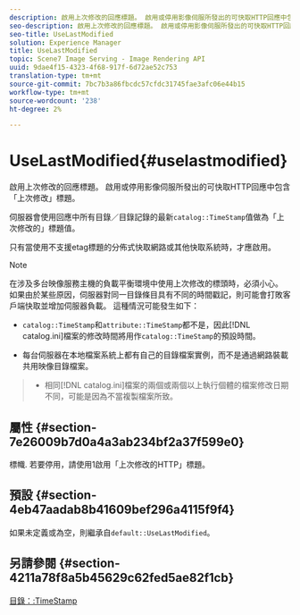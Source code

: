 ```yaml
---
description: 啟用上次修改的回應標題。 啟用或停用影像伺服所發出的可快取HTTP回應中包含「上次修改」標題。
seo-description: 啟用上次修改的回應標題。 啟用或停用影像伺服所發出的可快取HTTP回應中包含「上次修改」標題。
seo-title: UseLastModified
solution: Experience Manager
title: UseLastModified
topic: Scene7 Image Serving - Image Rendering API
uuid: 9dae4f15-4323-4f68-917f-6d72ae52c753
translation-type: tm+mt
source-git-commit: 7bc7b3a86fbcdc57cfdc31745fae3afc06e44b15
workflow-type: tm+mt
source-wordcount: '238'
ht-degree: 2%

---
```



# UseLastModified{#uselastmodified}

啟用上次修改的回應標題。 啟用或停用影像伺服所發出的可快取HTTP回應中包含「上次修改」標題。

伺服器會使用回應中所有目錄／目錄記錄的最新`catalog::TimeStamp`值做為「上次修改的」標題值。

只有當使用不支援etag標題的分佈式快取網路或其他快取系統時，才應啟用。

>[!NOTE]
>
>在涉及多台映像服務主機的負載平衡環境中使用上次修改的標頭時，必須小心。 如果由於某些原因，伺服器對同一目錄條目具有不同的時間戳記，則可能會打敗客戶端快取並增加伺服器負載。 這種情況可能發生如下：
>
>* `catalog::TimeStamp`和`attribute::TimeStamp`都不是，因此[!DNL catalog.ini]檔案的修改時間將用作`catalog::TimeStamp`的預設時間。
   >
   >
* 每台伺服器在本地檔案系統上都有自己的目錄檔案實例，而不是通過網路裝載共用映像目錄檔案。
>* 相同[!DNL catalog.ini]檔案的兩個或兩個以上執行個體的檔案修改日期不同，可能是因為不當複製檔案所致。

>



## 屬性 {#section-7e26009b7d0a4a3ab234bf2a37f599e0}

標幟. 若要停用，請使用1啟用「上次修改的HTTP」標題。

## 預設 {#section-4eb47aadab8b41609bef296a4115f9f4}

如果未定義或為空，則繼承自`default::UseLastModified`。

## 另請參閱 {#section-4211a78f8a5b45629c62fed5ae82f1cb}

[目錄：:TimeStamp](../../../../../is-api/image-catalog/image-serving-api-ref/c-image-catalog-reference/c-image-svg-data-reference/c-image-data-reference/r-timestamp-cat.md#reference-59a27b72f4cb4a53a3baba83214c4ded)
